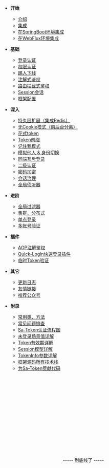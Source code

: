 <!-- 这是目录树文件 -->

- **开始**
	- [介绍](/README)
	- [集成](/start/download)
	- [在SpringBoot环境集成](/start/example) 	
	- [在WebFlux环境集成](/start/webflux-example) 	

- **基础**
	- [登录认证](/use/login-auth) 
	- [权限认证](/use/jur-auth) 
	- [踢人下线](/use/kick) 
	- [注解式鉴权](/use/at-check) 
	- [路由拦截式鉴权](/use/route-check) 
	- [Session会话](/use/session) 
	- [框架配置](/use/config) 

- **深入**
	- [持久层扩展（集成Redis）](/use/dao-extend) 
	- [无Cookie模式（前后台分离）](/use/not-cookie) 
	- [花式token](/use/token-style) 
	- [Token前缀](/use/token-prefix) 
	- [记住我模式](/use/remember-me)
	- [模拟他人 & 身份切换](/use/mock-person) 
	- [同端互斥登录](/use/mutex-login) 
	- [二级认证](/use/safe-auth) 
	- [密码加密](/use/password-secure) 
	- [会话治理](/use/search-session) 
	- [全局侦听器](/use/global-listener) 

- **进阶**
	- [全局过滤器](/use/global-filter) 
	- [集群、分布式](/senior/dcs)
	- [单点登录](/senior/sso)
	- [多账号验证](/use/many-account) 

- **插件**
	- [AOP注解鉴权](/plugin/aop-at)
	- [Quick-Login快速登录插件](/plugin/quick-login)
	- [临时Token验证](/plugin/temp-token)

- **其它**
	- [更新日志](/more/update-log) 
	- [友情链接](/more/link) 
	- [推荐公众号](/more/tj-gzh) 

- **附录**
	- [常用类、方法](/more/common-action) 
	- [常见问题排查](/more/common-questions) 
	- [Sa-Token认证流程图](/fun/auth-flow)
	- [未登录场景值详解](/fun/not-login-scene)
	- [Token有效期详解](/fun/token-timeout)
	- [Session模型详解](/fun/session-model)
	- [TokenInfo参数详解](/fun/token-info)
	- [框架源码所有技术栈](/fun/tech-stack)
	- [为Sa-Token贡献代码](/fun/git-pr)
	<!-- - [Web开发常见漏洞防护](/fun/web-loophole) -->
	<!-- - [Sa-Token大事记](/fun/timeline) -->
	


<br/><br/><br/><br/><br/><br/><br/><br/><br/><br/><br/><br/><br/><br/>
<p style="text-align: center;">----- 到底线了 -----</p>